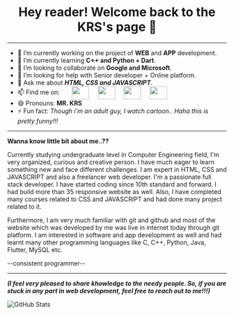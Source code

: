   <H1 align="center"> Hey reader! Welcome back to the KRS's page 👋 </h1>

<hr>


- 🔭 I’m currently working on the project of **WEB** and **APP** development. 
- 🌱 I’m currently learning **C++ and Python + Dart**.
- 👯 I’m looking to collaborate on **Google and Microsoft**.
- 🤔 I’m looking for help with Senior developer + Online platform.
- 💬 Ask me about ***HTML, CSS and JAVASCRIPT***.
- 📫 Find me on: &nbsp; &nbsp; &nbsp; <a href="https://www.facebook.com/freedom.xtha" target="_blank"><img align="center" src="https://cdn.jsdelivr.net/npm/simple-icons@3.0.1/icons/facebook.svg" height="30" width="40"></a> &nbsp; &nbsp; <a href="https://www.instagram.com/khemraj.shrestha_471/" target="_blank"><img align="center" src="https://cdn.jsdelivr.net/npm/simple-icons@3.0.1/icons/instagram.svg" height="30" width="40"></a> &nbsp; &nbsp; <a href="https://twitter.com/Khemraj30625311" target="_blank"><img align="center" src="https://cdn.jsdelivr.net/npm/simple-icons@3.0.1/icons/twitter.svg" height="30" width="40"></a> &nbsp; &nbsp; <a href="https://www.linkedin.com/in/khemraj-shrestha-72171b237/" target="_blank"><img align="center" src="https://cdn.jsdelivr.net/npm/simple-icons@3.0.1/icons/linkedin.svg" height="30" width="40"></a>               
- 😄 Pronouns: **MR. KRS**
- ⚡ Fun fact: _Though i'm an adult guy, I watch cartoon.. Haha this is pretty funny!!!_

<hr>

**Wanna know little bit about me..??**

Currently studying undergraduate level in Computer Engineering field, I'm very organized, curious and creative person. I have much eager to learn something new and face different challenges. I am expert in HTML, CSS and JAVASCRIPT and also a freelancer web developer. I'm a passionate full stack developer. I have started coding since 10th standard and forward. I had build more than 35 responsive website as well. Also, I have completed many courses related to CSS and JAVASCRIPT and had done many project related to it.

 Furthermore, I am very much familiar with git and github and most of the website which was developed by me was live in internet today through git platform. I am interested in software and app development as well and had learnt many other programming languages like C, C++, Python, Java, Flutter, MySQL etc. 

--consistent programmer--

<hr>

***(I feel very pleased to share khowledge to the needy people. So, if you are stuck in any part in web development, feel free to reach out to me!!!)***

![GitHub Stats](https://github-readme-stats.vercel.app/api?username=itsmekhemraj&theme=radical)
